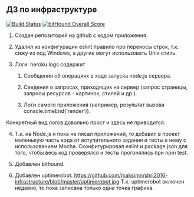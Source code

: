 ﻿## ДЗ по инфраструктуре

[![Build Status](https://travis-ci.org/maksimn/shri2016-infrastructure.svg?branch=master)](https://travis-ci.org/maksimn/shri2016-infrastructure)
[![bitHound Overall Score](https://www.bithound.io/github/maksimn/shri2016-infrastructure/badges/score.svg)](https://www.bithound.io/github/maksimn/shri2016-infrastructure)


1) Создан репозиторий на github с кодом приложения.

2) Удалил из конфигурации eslint правило про переносы строк, т.к. сижу из под Windows, а другие могут использовать Unix стиль.

3) Логи: heroku logs содержит
    
	1. Сообщения об операциях в ходе запуска node.js сервера.
	
	2. Сведения о запросах, приходящих на сервер (запрос страницы, запросы ресурсов - картинок, стилей и др.).
	
	3. Логи самого приложения (например, результат вызова console.timeEnd('render')).

Конкретный вид логов довольно прост и здесь не приводится.
	
4) Т.к. на Node.js я пока не писал приложений, то добавил в проект маленькую часть кода от вступительного задания и тесты к нему с использованием Mocha. Сконфигурировал eslint и package.json для того, чтобы весь код проверялся и тесты прогонялись при npm test.

5) Добавлен bithound.

6) Добавлен uptimerobot. https://github.com/maksimn/shri2016-infrastructure/blob/master/uptimerobot.jpg 
Т.к. uptimerobot включен недавно, то пока записана только одна точка графика.